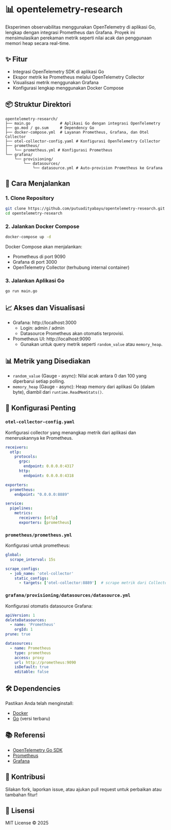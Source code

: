 # 📊 opentelemetry-research

Eksperimen observabilitas menggunakan OpenTelemetry di aplikasi Go, lengkap dengan integrasi Prometheus dan Grafana. Proyek ini mensimulasikan perekaman metrik seperti nilai acak dan penggunaan memori heap secara real-time.

## ✨ Fitur

- Integrasi OpenTelemetry SDK di aplikasi Go
- Ekspor metrik ke Prometheus melalui OpenTelemetry Collector
- Visualisasi metrik menggunakan Grafana
- Konfigurasi lengkap menggunakan Docker Compose

## 📦 Struktur Direktori

```
opentelemetry-research/
├── main.go             # Aplikasi Go dengan integrasi OpenTelemetry
├── go.mod / go.sum     # Dependency Go
├── docker-compose.yml  # Layanan Prometheus, Grafana, dan Otel Collector
├── otel-collector-config.yaml # Konfigurasi OpenTelemetry Collector
├── prometheus/
│   └── prometheus.yml # Konfigurasi Prometheus
└── grafana/
    └── provisioning/
        └── datasources/
            └── datasource.yml # Auto-provision Prometheus ke Grafana
```

## 🚀 Cara Menjalankan

### 1. Clone Repository

```bash
git clone https://github.com/putuadityabayu/opentelemetry-research.git
cd opentelemetry-research
```

### 2. Jalankan Docker Compose

```bash
docker-compose up -d
```

Docker Compose akan menjalankan:

- Prometheus di port 9090
- Grafana di port 3000
- OpenTelemetry Collector (terhubung internal container)

### 3. Jalankan Aplikasi Go

```bash
go run main.go
```

## 📈 Akses dan Visualisasi

- Grafana: http://localhost:3000
  - Login: admin / admin
  - Datasource Prometheus akan otomatis terprovisi.
- Prometheus UI: http://localhost:9090
  - Gunakan untuk query metrik seperti `random_value` atau `memory_heap`.

## 📊 Metrik yang Disediakan

- `random_value` (Gauge - async): Nilai acak antara 0 dan 100 yang diperbarui setiap polling.
- `memory_heap` (Gauge - async): Heap memory dari aplikasi Go (dalam byte), diambil dari `runtime.ReadMemStats()`.

## 🔧 Konfigurasi Penting

### `otel-collector-config.yaml`

Konfigurasi collector yang menangkap metrik dari aplikasi dan meneruskannya ke Prometheus.

```yaml
receivers:
  otlp:
    protocols:
      grpc:
        endpoint: 0.0.0.0:4317
      http:
        endpoint: 0.0.0.0:4318

exporters:
  prometheus:
    endpoint: "0.0.0.0:8889"

service:
  pipelines:
    metrics:
      receivers: [otlp]
      exporters: [prometheus]

```

### `prometheus/prometheus.yml`

Konfigurasi untuk prometheus:

```yaml
global:
  scrape_interval: 15s

scrape_configs:
  - job_name: 'otel-collector'
    static_configs:
      - targets: ['otel-collector:8889']  # scrape metrik dari Collector
```

### `grafana/provisioning/datasources/datasource.yml`

Konfigurasi otomatis datasource Grafana:

```yaml
apiVersion: 1
deleteDatasources:
  - name: 'Prometheus'
    orgId: 1
prune: true

datasources:
  - name: Prometheus
    type: prometheus
    access: proxy
    url: http://prometheus:9090
    isDefault: true
    editable: false
```

## 🛠️ Dependencies

Pastikan Anda telah menginstall:
- [Docker](https://www.docker.com/)
- [Go](https://golang.org/) (versi terbaru)

## 📚 Referensi

- [OpenTelemetry Go SDK](https://opentelemetry.io/docs/instrumentation/go/)
- [Prometheus](https://prometheus.io/)
- [Grafana](https://grafana.com/)

## 🤝 Kontribusi

Silakan fork, laporkan issue, atau ajukan pull request untuk perbaikan atau tambahan fitur!

## 📝 Lisensi

MIT License © 2025
